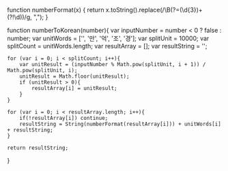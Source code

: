 function numberFormat(x) {
    return x.toString().replace(/\B(?=(\d{3})+(?!\d))/g, ",");
}

function numberToKorean(number){
    var inputNumber  = number < 0 ? false : number;
    var unitWords    = ['', '만', '억', '조', '경'];
    var splitUnit    = 10000;
    var splitCount   = unitWords.length;
    var resultArray  = [];
    var resultString = '';

    for (var i = 0; i < splitCount; i++){
        var unitResult = (inputNumber % Math.pow(splitUnit, i + 1)) / Math.pow(splitUnit, i);
        unitResult = Math.floor(unitResult);
        if (unitResult > 0){
            resultArray[i] = unitResult;
        }
    }

    for (var i = 0; i < resultArray.length; i++){
        if(!resultArray[i]) continue;
        resultString = String(numberFormat(resultArray[i])) + unitWords[i] + resultString;
    }

    return resultString;
}
